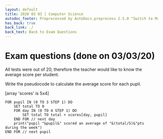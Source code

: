 ```yaml
---
layout: default
title: 2020 03 03 | Computer Science
autodoc_footer: Preprocessed by AutoDocs.preprocess 2.5.0 "Switch to Material Icons" ⓒ Starwort, 2020
has_back: true
back_link: ./
back_text: Back to Exam Questions
---
```


<style type="text/css">
    ol ol {
        list-style-type: lower-alpha;
    }
    ol ol ol {
        list-style-type: lower-roman;
    }
</style>

# Exam questions (done on 03/03/20)

All tests were out of 20, therefore the teacher would like to know the average score per student.

Write the pseudocode to calculate the average score for each pupil.

[array 'scores' is 5x4]

```SPLIWACA
FOR pupil IN (0 TO 3 STEP 1) DO
    SET total TO 0
    FOR day IN (0 TO 4 STEP 1) DO
        SET total TO total + scores[day, pupil]
    END FOR // next day
    print("pupil "&pupil&" scored an average of "&(total/5)&"pts during the week")
END FOR // next pupil
```
